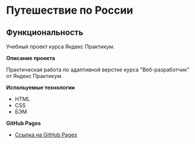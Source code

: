 # Путешествие по России

## Функциональность

Учебный проект курса Яндекс Практикум.

**Описание проекта**

Практическая работа по адаптивной верстке курса "Веб-разработчик" от Яндекс Практикум.

**Испольуемые технологии**

- HTML
- CSS
- БЭМ

**GitHub Pages**

- [Ссылка на GitHub Pages](https://lulia24.github.io/russian-travel/)
